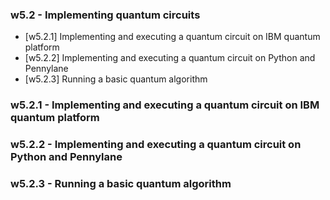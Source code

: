 <!-- .slide: data-background="#ffffffff" -->

<section data-transition="none">

### w5.2 - Implementing quantum circuits <!-- .element: class="r-fit-text" -->

- [w5.2.1] Implementing and executing a quantum circuit on IBM quantum platform
- [w5.2.2] Implementing and executing a quantum circuit on Python and Pennylane
- [w5.2.3] Running a basic quantum algorithm
</section>

<!-- ============================================================================ -->

<section data-transition="none">

### w5.2.1 - Implementing and executing a quantum circuit on IBM quantum platform <!-- .element: class="r-fit-text" -->
  

</section>

<!-- ============================================================================ -->

<section data-transition="none">

### w5.2.2 - Implementing and executing a quantum circuit on Python and Pennylane <!-- .element: class="r-fit-text" -->
  
</section>

<!-- ============================================================================ -->

<section data-transition="none">

### w5.2.3 - Running a basic quantum algorithm<!-- .element: class="r-fit-text" -->

</section>